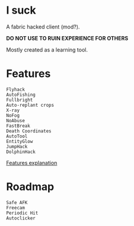# I suck
A fabric hacked client (mod?). 

**DO NOT USE TO RUIN EXPERIENCE FOR OTHERS**

Mostly created as a learning tool.

# Features
```
Flyhack
AutoFishing
Fullbright
Auto-replant crops
X-ray
NoFog
NoAbuse
FastBreak
Death Coordinates
AutoTool
EntityGlow
JumpHack
DolphinHack
```
[Features explanation](https://github.com/AI-nsley69/i-suck/blob/1.19/FEATURES.md)

# Roadmap
```
Safe AFK
Freecam
Periodic Hit
Autoclicker
```
